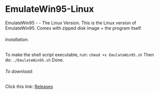 # EmulateWin95-Linux
EmulateWin95 - - The Linux Version.
This is the Linux version of EmulateWin95.
Comes with zipped disk image + the program itself.

###### Installation.
To make the shell script executable, run:
`chmod +x EmulateWin95.sh`
Then do:
`./EmulateWin95.sh`
Done.
###### To download:
Click this link: [Releases](https://github.com/SonicFan2020-best/EmulateWin95-Linux/releases)
